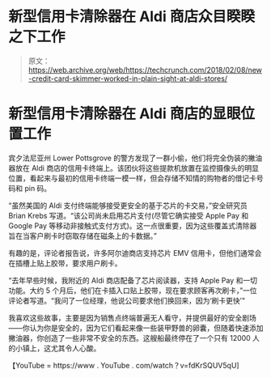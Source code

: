 # 新型信用卡清除器在 Aldi 商店众目睽睽之下工作 

> 原文：<https://web.archive.org/web/https://techcrunch.com/2018/02/08/new-credit-card-skimmer-worked-in-plain-sight-at-aldi-stores/>

# 新型信用卡清除器在 Aldi 商店的显眼位置工作

宾夕法尼亚州 Lower Pottsgrove 的警方发现了一群小偷，他们将完全伪装的撇油器放在 Aldi 商店的信用卡终端上。该团伙将这些提款机放置在监控摄像头的明显位置，看起来与最初的信用卡终端一模一样，但会存储不知情的购物者的借记卡号码和 pin 码。

“虽然美国的 Aldi 支付终端能够接受更安全的基于芯片的卡交易，”安全研究员 Brian Krebs 写道。“该公司尚未启用芯片支付(尽管它确实接受 Apple Pay 和 Google Pay 等移动非接触式支付方式)。这一点很重要，因为这些覆盖式清除器旨在当客户刷卡时窃取存储在磁条上的卡数据。”

有趣的是，评论者报告说，许多阿尔迪商店支持芯片 EMV 信用卡，但他们通常会在插槽上贴上胶带，要求用户刷卡。

“去年早些时候，我附近的 Aldi 商店配备了芯片阅读器，支持 Apple Pay 和一切功能。大约 5 个月后，他们在卡插入口贴上胶带，现在要求顾客再次刷卡，”一位评论者写道。“我问了一位经理，他说公司要求他们换回来，因为‘刷卡更快’"

我喜欢这些故事，主要是因为销售点终端普遍无人看守，并提供最好的安全剧场——你认为你是安全的，因为它们看起来像一些装甲野兽的卵囊，但随着快速添加撇油器，你创造了一些非常不安全的东西。这艘船最终停在了一个只有 12000 人的小镇上，这尤其令人心酸。

【YouTube = https://www . YouTube . com/watch？v=fdKrSQUV5qU]